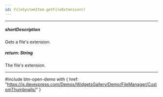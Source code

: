 ```yaml
---
id: FileSystemItem.getFileExtension()
---
```

---
##### shortDescription
Gets a file's extension.

##### return: String
The file's extension.

---
#include btn-open-demo with {
    href: "https://js.devexpress.com/Demos/WidgetsGallery/Demo/FileManager/CustomThumbnails/"
}